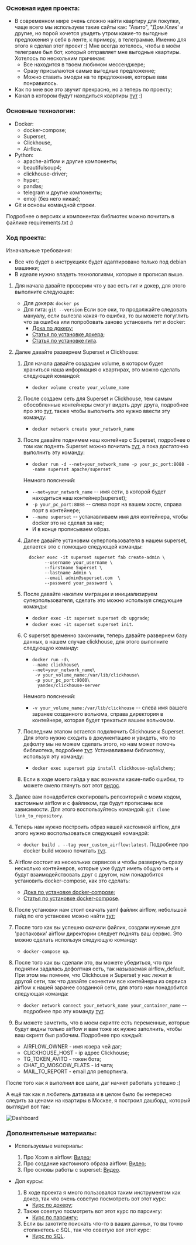 ### Основная идея проекта:

- В современном мире очень сложно найти квартиру для покупки, чаще всего мы используем такие сайты как: "Авито", "Дом.Клик' и другие, но порой хочется увидеть утром какие-то выгодные предложения у себя в ленте, к примеру, в телеграмме. Именно для этого я сделал этот проект :) 
Мне всегда хотелось, чтобы в моём телеграме был бот, который отправляет мне выгодные квартиры. Хотелось по нескольким причинам:
  - Все находится в твоем любимом мессенджере;
  - Сразу присылаются самые выгодные предложение;
  - Можно ставить эмодзи на те предложения, которые вам понравилось.
- Как по мне все это звучит прекрасно, но а теперь по проекту;
- Канал в котором будут находиться квартиры [тут](https://t.me/moscow_flats_bot) :)

### Основные технологии:

- Docker:
  - docker-compose; 
  - Superset,
  - Clickhouse,
  - Airflow.
- Python:
  - apache-airflow и другие компоненты;
  - beautifulsoup4;
  - clickhouse-driver;
  - hyper;
  - pandas;
  - telegram и другие компоненты;
  - emoji (без него никак);
- Git и основы командной строки.

Подробнее о версиях и компонентах библиотек можно почитать в файлике requirements.txt :) 

### Ход проекта:

Изначальные требования:
- Все что будет в инструкциях будет адаптировано только под debian машинки;
- В идеале нужно владеть технологиями, которые я прописал выше.

1. Для начала давайте проверим что у вас есть гит и докер, для этого выполните следующее:
   - Для докера:
     ```docker ps```
   - Для гита:
     ```git --version```
   Если все оки, то продолжайте следовать мануалу, если вылезла какая-то ошибка, то вы можете погуглить что за ошибка или попробовать заново установить гит и docker: 
      - [Дока по докеру](https://docs.docker.com/engine/install/ubuntu/);
      - [Статья по установке докера](https://www.digitalocean.com/community/tutorials/how-to-install-and-use-docker-on-ubuntu-20-04-ru);
      - [Статья по установке гита](https://www.digitalocean.com/community/tutorials/how-to-install-git-on-ubuntu-20-04).

2. Далее давайте развернем Superset и Clickhouse:
   1. Для начала давайте создадим volume, в котором будет храниться наша информация о квартирах, это можно сделать следующей командой:
      - ```docker volume create your_volume_name```
   2. После создаем сеть для Superset и Clickhouse, тем самым обособленные контейнеры смогут видеть друг друга, подробнее про это [тут](https://www.youtube.com/watch?v=bKFMS5C4CG0), также чтобы выполнить это нужно ввести эту команду:
      - ```docker network create your_network_name```
   3. После давайте поднимем наш контейнер с Superset, подробнее о том как поднять Superset можно почитать [тут](https://hub.docker.com/r/apache/superset), а пока достаточно выполнить эту команду:
      - ```docker run -d --net=your_network_name -p your_pc_port:8088 --name superset apache/superset```
      
      Немного пояснений:
   
      - ```--net=your_network_name``` -- имя сети, в которой будет находиться наш контейнер(superset);
      - ```-p your_pc_port:8088``` -- слева порт на вашем хосте, справа порт в контейнере;
      - ```--name superset``` -- устанавливаем имя для контейнера, чтобы docker это не сделал за нас;
      - И в конце прописываем образ.
   4. Далее давайте установим суперпользователя в нашем superset, делается это с помощью следующей команды:
      ``` 
        docker exec -it superset superset fab create-admin \
              --username your_username \
              --firstname Superset \ 
              --lastname Admin \ 
              --email admin@superset.com  \
              --password your_password \
      ```
   5. После давайте накатим миграции и инициализируем суперпользователя, сделать это можно используя следующие команды:
      - ```docker exec -it superset superset db upgrade```;
      - ```docker exec -it superset superset init```.
   6. С superset временно закончили, теперь давайте развернем базу данных, в нашем случае clickhouse, для этого выполните следующую команду:
      - ```
        docker run -d\
        --name clickhouse\
        --net=your_network_name\
         -v your_volume_name:/var/lib/clickhouse\
         -p your_pc_port:9000\
          yandex/clickhouse-server
        ```
      Немного пояснений:
      - ```-v your_volume_name:/var/lib/clickhouse``` -- слева имя вашего заранее созданного вольюма, справа директория
      в контейнере, которая будет трекаться вашим вольюмом.
   7. Последним этапом остается подключить Clickhouse к Superset. Для этого нужно сходить в документацию и увидеть, что по дефолту мы не можем сделать этого, но нам может помочь библиотека, подробнее
      [тут](https://superset.apache.org/docs/databases/clickhouse/). Устанавливаем библиотеку, используя эту команду:
      - ```docker exec superset pip install clickhouse-sqlalchemy```;
   8. Если в ходе моего гайда у вас возникли какие-либо ошибки, то можете смело глянуть вот этот [видос](https://www.youtube.com/watch?v=I1h2YaWW9PE&t=1s).

3. Далее вам понадобится скопировать репозиторий с моим кодом, кастомным airflow и с файликом, где будут прописаны все зависимости. Для этого воспользуйтесь командой:  ```git clone link_to_repository```.
4. Теперь нам нужно построить образ нашей кастомной airflow, для этого нужно воспользоваться следующей командой:
   - ```docker build . --tag your_custom_airflow:latest```. 
   Подробнее про docker build можно почитать [тут](https://docs.docker.com/engine/reference/commandline/build/).
5. Airflow состоит из нескольких сервисов и чтобы развернуть сразу несколько контейнеров, которые уже будут иметь общую сеть и будут взаимодействовать друг с другом, нам понадобится установить docker-compose, как это сделать:
   - [Дока по установке docker-compose](https://docs.docker.com/compose/install/);
   - [Статья по установке docker-compose](https://www.digitalocean.com/community/tutorials/how-to-install-and-use-docker-compose-on-ubuntu-20-04).
6. После установки нам стоит скачать yaml файлик airflow, небольшой гайд по его установке можно найти [тут](https://airflow.apache.org/docs/apache-airflow/2.5.1/docker-compose.yaml);
7. После того как вы успешно скачали файлик, создали нужные для 'распаковки' airflow директории следует поднять ваш сервис. Это можно сделать используя следующую команду:
   - ```docker-compose up```.
8. После того как вы сделали это, вы можете убедиться, что при поднятии задалась дефолтная сеть, так называемая airflow_default. При этом мы помним, что Clickhouse и Superset у нас лежат в другой сети, так что давайте сконектим все контейнеры из сервиса airflow к нашей заранее созданной сети, для этого нам понадобится следующая команда:
   - ```docker network connect your_network_name your_container_name``` -- подробнее про эту команду [тут](https://docs.docker.com/engine/reference/commandline/network_connect/). 
9. Вы можете заметить, что в моем скрипте есть переменные, которые будут видны только airflow и вам тоже их нужно заполнить, чтобы ваш скрипт был рабочим. Подробнее про каждый:
    - AIRFLOW_OWNER - имя юзера чей даг;
    - CLICKHOUSE_HOST - ip адрес Clickhouse;
    - TG_TOKEN_AVITO - токен бота;
    - CHAT_ID_MOSCOW_FLATS - id чата;
    - MAIL_TO_REPORT - email для репортинга.

После того как я выполнил все шаги, даг начнет работать успешно :)  

А ещё так как я любитель датавиза и в целом было бы интересно следить за ценами на квартиры в Москве, я построил дашборд, который выглядит вот так:

![Dashboard](dashboard.jpg)

### Дополнительные материалы:

- Используемые материалы:
     1. Про Xcom в airflow: [Видео](https://www.youtube.com/watch?v=8veO7-SN5ZY);
     2. Про создание кастомного образа airflow: [Видео](https://www.youtube.com/watch?v=0UepvC9X4HY&t=165s);
     3. Про основы работы с superset: [Видео](https://www.youtube.com/watch?v=EW1dr9sdsyQ).

- Доп курсы:
     1. В ходе проекта я много пользовался таким инструментом как докер, так что очень советую посмотреть вот этот курс:
        - [Курс по докеру](https://karpov.courses/docker);
     2. Также советую посмотреть вот этот курс по парсингу:
        - [Курс по парсингу](https://stepik.org/course/104774/info);
     3. Если вы захотите поискать что-то в ваших данных, то вы точно столкнетесь с SQL, так что советую вот этот курс:
        - [Курс по SQL](https://karpov.courses/simulator-sql).
